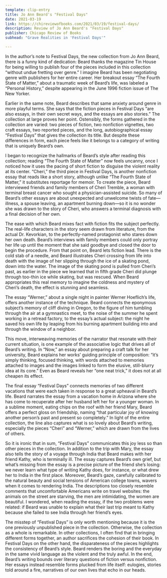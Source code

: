 ```yaml
---
template: clip-entry
title: Jo Ann Beard's "Festival Days"
date: 2021-03-19
link: https://chireviewofbooks.com/2021/03/19/festival-days/
description: Review of Jo Ann Beard's "Festival Days"
publisher: Chicago Review of Books
subhead: "Grave Realities in 'Festival Days'"

---
```

In the author’s note to Festival Days, the new collection from Jo Ann Beard, there is a funny kind of dedication: Beard thanks the magazine Tin House for being willing to publish four of the pieces included in this collection “without undue fretting over genre.” I imagine Beard has been negotiating genre with publishers for her entire career. Her breakout essay “The Fourth State of Matter,” about a traumatic week of Beard’s life, was labeled a “Personal History,” despite appearing in the June 1996 fiction issue of The New Yorker.

Earlier in the same note, Beard describes that same anxiety around genre in more playful terms. She says that the fiction pieces in Festival Days “are also essays, in their own secret ways, and the essays are also stories.” The collection at large proves her point. Ostensibly, the forms gathered in the collection are varied: two pieces of fiction, two nonfiction vignettes, two craft essays, two reported pieces, and the long, autobiographical essay “Festival Days” that gives the collection its title. But despite these differences in form, each piece feels like it belongs to a category of writing that is uniquely Beard’s own. 

I began to recognize the hallmarks of Beard’s style after reading this collection; reading “The Fourth State of Matter” now feels uncanny, once I noticed how it uses the pacing of short fiction to disguise the violent reality at its center. “Cheri,” the third piece in Festival Days, is another nonfiction essay that reads like a short story, although unlike “The Fourth State of Matter,” it substitutes reportage for memoir. To create the piece, Beard interviewed friends and family members of Cheri Tremble, a woman with terminal breast cancer who sought a physician-assisted suicide. So many of Beard’s other essays are about unexpected and unwelcome twists of fate—illness, a spouse leaving, an apartment burning down—so it is no wonder she was drawn to the story of Cheri, who answers a terminal diagnosis with a final decision of her own.

The ease with which Beard mixes fact with fiction fits the subject perfectly. The real-life characters in the story seem drawn from literature, from the actual Dr. Kevorkian, to the perfectly-named protagonist who stares down her own death. Beard’s interviews with family members could only portray her life up until the moment that she said goodbye and closed the door to begin the procedure. From that point on, Beard lets fiction lead. There is the cold stab of a needle, and Beard illustrates Cheri crossing from life into death with the image of her slipping through the ice of a skating pond, down into the water. The image of the skating pond is pulled from Cheri’s past, as earlier in the piece we learned that in fifth grade Cheri did plunge through too-thin ice while skating, but was rescued. When Beard appropriates this real memory to imagine the coldness and mystery of Cheri’s death, the effect is stunning and seamless. 

The essay “Werner,” about a single night in painter Werner Hoeflich’s life, offers another instance of the technique.  Beard connects the eponymous subject’s memory of cliff diving in Oregon, to the figure of him tumbling through the air at a gymnastics meet, to the noise of the summer he spent working in a retread factory, to the essay’s actual subject: the night he saved his own life by leaping from his burning apartment building into and through the window of a neighbor.

This move, interweaving memories of the narrator that resonate with their current situation, is one example of the associative logic that drives all of Beard’s writing. In “Now,” an essay about preparing a craft talk for her university, Beard explains her works’ guiding principle of composition: “it’s simply thinking, focused thinking, with words attached to memories attached to images and the images linked to form the elusive, still-blurry idea at its core.” Even as Beard reveals her “one neat trick,” it does not at all cheapen its effect.

The final essay “Festival Days” connects memories of two different vacations that were each taken in response to a great upheaval in Beard’s life. Beard narrates the essay from a vacation home in Arizona where she has come to recuperate after her husband left her for a younger woman. In a sublime moment, eating chips on the roof with her friend Mary, Beard offers a perfect gloss on friendship, naming “that particular joy of knowing another person’s past and present so completely.” In light of the entire collection, the line also captures what is so lovely about Beard’s writing, especially the pieces “Cheri” and “Werner,” which are drawn from the lives of others.

So it is ironic that in sum, “Festival Days” communicates this joy less so than other pieces in the collection. In addition to the trip with Mary, the essay also tells the story of a voyage through India that Beard makes with her friend Kathy, who is terminally ill. The essay captures Beard’s own grief, but what’s missing from the essay is a precise picture of the friend she’s losing: we never learn what type of writing Kathy does, for instance, or what drew her to India in the first place. Moreover, Beard’s gaze, carefully calibrated to the natural beauty and social tensions of American college towns, wavers when it comes to rendering India. The descriptions too closely resemble comments that uncomfortable Americans write on travel websites: the animals on the street are starving, the men are intimidating, the women are beautiful. I wondered, when reading the essay, if the two problems were related: if Beard was unable to explain what their last trip meant to Kathy because she failed to see India through her friend’s eyes.

The misstep of “Festival Days” is only worth mentioning because it is the one previously unpublished piece in the collection. Otherwise, the collection as a whole is remarkable. In other collections, I often find that in bringing different forms together, an author sacrifices the cohesion of their book. In Festival Days on the other hand, the disparateness of the pieces highlights the consistency of Beard’s style. Beard renders the boring and the everyday in the same vivid language as the violent and the truly awful. In the end, Beard’s writing bounds over literary questions of fiction versus nonfiction. Her essays instead resemble forms plucked from life itself: eulogies, stories told around a fire, narratives of our own lives that echo in our heads.



